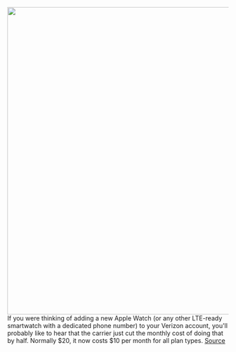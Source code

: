 <img src='https://cdn.vox-cdn.com/thumbor/Ci4Vp9YLeDuGiQXK_rxLy5KEhYA=/0x0:1920x1080/1200x800/filters:focal(807x387:1113x693)/cdn.vox-cdn.com/uploads/chorus_image/image/67412064/lcimg_3a46351f_2ba5_4d82_b82a_27f16ac84385.0.jpg' width='700px' /><br/>
If you were thinking of adding a new Apple Watch (or any other LTE-ready smartwatch with a dedicated phone number) to your Verizon account, you'll probably like to hear that the carrier just cut the monthly cost of doing that by half. Normally $20, it now costs $10 per month for all plan types.
<a href='https://www.theverge.com/2020/9/15/21438693/verizon-apple-watch-carrier-plan-lower-monthly-cost-price'> Source <a/>